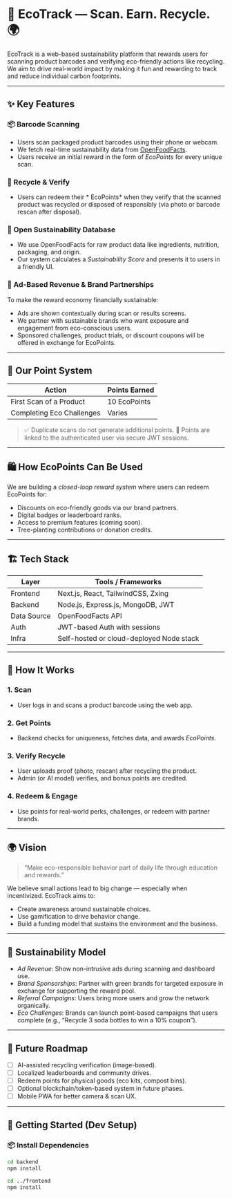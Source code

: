 # 🌱 EcoTrack — Scan. Earn. Recycle. 🌍

EcoTrack is a web-based sustainability platform that rewards users for scanning product barcodes and verifying eco-friendly actions like recycling. We aim to drive real-world impact by making it fun and rewarding to track and reduce individual carbon footprints.

---

## ✨ Key Features

### 📦 Barcode Scanning
- Users scan packaged product barcodes using their phone or webcam.
- We fetch real-time sustainability data from [OpenFoodFacts](https://world.openfoodfacts.org/).
- Users receive an initial reward in the form of *EcoPoints* for every unique scan.

### 🔁 Recycle & Verify
- Users can redeem their * EcoPoints* when they verify that the scanned product was recycled or disposed of responsibly (via photo or barcode rescan after disposal).

### 🧠 Open Sustainability Database
- We use OpenFoodFacts for raw product data like ingredients, nutrition, packaging, and origin.
- Our system calculates a *Sustainability Score* and presents it to users in a friendly UI.

### 💸 Ad-Based Revenue & Brand Partnerships
To make the reward economy financially sustainable:
- Ads are shown contextually during scan or results screens.
- We partner with sustainable brands who want exposure and engagement from eco-conscious users.
- Sponsored challenges, product trials, or discount coupons will be offered in exchange for EcoPoints.

---

## 🎯 Our Point System

| Action                    | Points Earned |
| ------------------------- | ------------- |
| First Scan of a Product   | 10 EcoPoints  |
| Completing Eco Challenges | Varies        |


> ✅ Duplicate scans do not generate additional points.
> 🔐 Points are linked to the authenticated user via secure JWT sessions.

---

## 🛍 How EcoPoints Can Be Used

We are building a *closed-loop reward system* where users can redeem EcoPoints for:

- Discounts on eco-friendly goods via our brand partners.
- Digital badges or leaderboard ranks.
- Access to premium features (coming soon).
- Tree-planting contributions or donation credits.

---

## 🏗 Tech Stack

| Layer          | Tools / Frameworks                       |
|----------------|-------------------------------------------|
| Frontend       | Next.js, React, TailwindCSS, Zxing |
| Backend        | Node.js, Express.js, MongoDB, JWT |
| Data Source    | OpenFoodFacts API                       |
| Auth           | JWT-based Auth with sessions              |
| Infra          | Self-hosted or cloud-deployed Node stack  |

---

## 🔐 How It Works

### 1. Scan
- User logs in and scans a product barcode using the web app.

### 2. Get Points
- Backend checks for uniqueness, fetches data, and awards *EcoPoints*.

### 3. Verify Recycle
- User uploads proof (photo, rescan) after recycling the product.
- Admin (or AI model) verifies, and bonus points are credited.

### 4. Redeem & Engage
- Use points for real-world perks, challenges, or redeem with partner brands.

---

## 🌍 Vision

> “Make eco-responsible behavior part of daily life through education and rewards.”

We believe small actions lead to big change — especially when incentivized.
EcoTrack aims to:

- Create awareness around sustainable choices.
- Use gamification to drive behavior change.
- Build a funding model that sustains the environment and the business.

---

## 💼 Sustainability Model

- *Ad Revenue*: Show non-intrusive ads during scanning and dashboard use.
- *Brand Sponsorships*: Partner with green brands for targeted exposure in exchange for supporting the reward pool.
- *Referral Campaigns*: Users bring more users and grow the network organically.
- *Eco Challenges*: Brands can launch point-based campaigns that users complete (e.g., “Recycle 3 soda bottles to win a 10% coupon”).

---

## 🧠 Future Roadmap

- [ ] AI-assisted recycling verification (image-based).
- [ ] Localized leaderboards and community drives.
- [ ] Redeem points for physical goods (eco kits, compost bins).
- [ ] Optional blockchain/token-based system in future phases.
- [ ] Mobile PWA for better camera & scan UX.

---

## 🚀 Getting Started (Dev Setup)

### 📦 Install Dependencies

```bash
cd backend
npm install

cd ../frontend
npm install